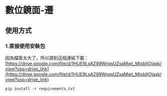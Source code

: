 # 數位鏡面-遷
## 使用方式
### 1.直接使用安裝包
因為檔案太大了，所以請到這個連結下載：[https://drive.google.com/file/d/1HUE9LsAZ99WnqsUZsaMwt_MIobXOjask/view?usp=drive_link](https://drive.google.com/file/d/1HUE9LsAZ99WnqsUZsaMwt_MIobXOjask/view?usp=drive_link)

```
pip install -r requirements.txt
```
